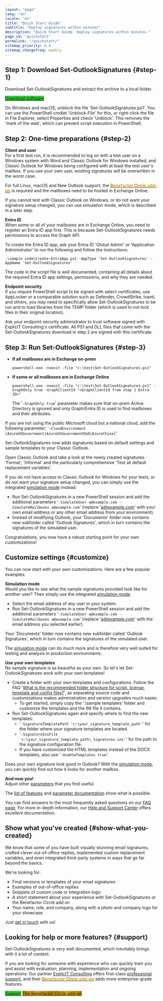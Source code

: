 ```yaml
---
layout: "page"
lang: "en"
locale: "en"
title: "Quick Start Guide"
subtitle: "Deploy signatures within minutes"
description: "Quick Start Guide. Deploy signatures within minutes."
page_id: "quickstart"
permalink: "/quickstart/"
sitemap_priority: 0.8
sitemap_changefreq: weekly
---
```

## Step 1: Download Set-OutlookSignatures {#step-1}
Download Set-OutlookSignatures and extract the archive to a local folder.

<p><a href="https://github.com/Set-OutlookSignatures/Set-OutlookSignatures/releases" class="button sos-download-link is-link is-normal is-hovered has-text-black has-text-weight-bold mtrcs-download" style="background-color: limegreen">Download software</a></p>

On Windows and macOS, unblock the file 'Set-OutlookSignatures.ps1'. You can use the PowerShell cmdlet 'Unblock-File' for this, or right-click the file in File Explorer, select Properties and check 'Unblock'. This removes the 'mark of the web', which can prevent script execution in PowerShell.


## Step 2: One-time preparations {#step-2}
**Client and user**  
For a first test run, it is recommended to log on with a test user on a Windows system with Word and Classic Outlook for Windows installed, and Classic Outlook for Windows being configured with at least the test user's mailbox. If you use your own user, existing signatures will be overwritten in the worst case.

For full Linux, macOS and New Outlook support, the <a href="/benefactorcircle/"><span style="font-weight: bold; background-image: linear-gradient(to right, darkgoldenrod, goldenrod, darkgoldenrod, goldenrod, darkgoldenrod); background-clip: text; color: transparent;">Benefactor Circle add-on</span></a> is required and the mailboxes need to be hosted in Exchange Online.

If you cannot test with Classic Outlook on Windows, or do not want your signature setup changed, you can use simulation mode, which is described in a later step.

**Entra ID**  
When some or all of your mailboxes are in Exchange Online, you need to register an Entra ID app first. This is because Set-OutlookSignatures needs permissions to access the Graph API.

To create the Entra ID app, ask your Entra ID 'Global Admin' or 'Application Administrator' to run the following and follow the instructions:
```
.\sample code\Create-EntraApp.ps1 -AppType 'Set-OutlookSignatures' -AppName 'Set-OutlookSignatures'
```

The code in the script file is well documented, containing all details about the required Entra ID app settings, permissions, and why they are needed.

**Endpoint security**  
If you require PowerShell script to be signed with select certificates, use AppLocker or a comparable solution such as Defender, CrowdStrike, Ivanti, and others, you may need to specifically allow Set-OutlookSignatures to be run and to load libraries from the TEMP folder (which is used to not lock files in their original location).

Ask your endpoint security administrator to trust software signed with ExplicIT Consulting's certificate. All PS1 and DLL files that come with the Set-OutlookSignatures download in step 2 are signed with this certificate.


## Step 3: Run Set-OutlookSignatures {#step-3}
- **If all mailboxes are in Exchange on-prem**
  ```
  powershell.exe -noexit -file "c:\test\Set-OutlookSignatures.ps1"
  ```

- **If some or all mailboxes are in Exchange Online**
  ```
  powershell.exe -noexit -file "c:\test\Set-OutlookSignatures.ps1" -GraphOnly true -GraphClientId "<GraphClientId from step 1 Entra ID>"
  ```
  The '`-GraphOnly true`' parameter makes sure that on-prem Active Directory is ignored and only Graph/Entra ID is used to find mailboxes and their attributes.

If you are not using the public Microsoft cloud but a national cloud, add the following parameter: '`-CloudEnvironment [AzureUSGovernment|AzureUSGovernmentDoD|AzureChina]`'

Set-OutlookSignatures now adds signatures based on default settings and sample templates to your Classic Outlook.

Open Classic Outlook and take a look at the newly created signatures. 'Formal', 'Informal' and the particularly comprehensive 'Test all default replacement variables'.

If you do not have access to Classic Outlook for Windows for your tests, or do not want your signature setup changed, you can simply use the integrated [simulation mode](/details/#11-simulation-mode) instead:
- Run Set-OutlookSignatures in a new PowerShell session and add the additional parameters '`-SimulateUser a@example.com -SimulateMailboxes a@example.com`' (replace 'a@example.com' with your own email address or any other email address from your environment).
- Instead of modifying Outlook, your 'Documents' folder now contains new subfolder called 'Outlook Signatures', which in turn contains the signatures of the simulated user.

Congratulations, you now have a robust starting point for your own customizations!

## Customize settings {#customize}
You can now start with your own customizations. Here are a few popular examples:

**Simulation mode**  
Would you like to see what the sample signatures provided look like for another user? Then simply use the integrated [simulation mode](/details/#11-simulation-mode):
- Select the email address of any user in your system.
- Run Set-OutlookSignatures in a new PowerShell session and add the additional parameters '`-SimulateUser a@example.com -SimulateMailboxes a@example.com`' (replace 'a@example.com' with the email address you selected earlier).

Your 'Documents' folder now contains new subfolder called 'Outlook Signatures', which in turn contains the signatures of the simulated user.

The [simulation mode](/details/#11-simulation-mode) can do much more and is therefore very well suited for testing and analysis in production environments.

**Use your own templates**  
No sample signature is as beautiful as your own. So let's let Set-OutlookSignatures work with your own templates!

- Create a folder with your own templates and configurations. Follow the FAQ '[What is the recommended folder structure for script, license, template and config files?](/faq/#34-what-is-the-recommended-folder-structure-for-script-license-template-and-config-files)', as separating source code and customizations makes administration and version upgrades much easier.
  - To get started, simply copy the '.\sample templates' folder and customize the templates and the INI file it contains.
- Run Set-OutlookSignatures again and specify where to find the new templates:
  - '`-SignatureTemplatePath 'c:\your_signature_template_path'`' for the folder where your signature templates are located.
  - '`-SignatureIniFile 'c:\your_signature_template_path\_Signatures.ini'`' for the path to the signature configuration file.
  - If you have customized the HTML templates instead of the DOCX templates, also use '`-UseHtmTemplates true`'.

Does your own signature look good in Outlook? With the [simulation mode](/details/#11-simulation-mode), you can quickly find out how it looks for another mailbox.

**And now you!**  
Adjust other [parameters](/parameters/) that you find useful.

The [list of features](/features/) and [parameter documentation](/parameters/) show what is possible.

You can find answers to the most frequently asked questions on our [FAQ page](/faq/). For more in-depth information, our [Help and Support Center](/help/) offers excellent documentation.

## Show what you've created {#show-what-you-created}
We know that some of you have built visually stunning email signatures, crafted clever out-of-office replies, implemented custom replacement variables, and even integrated third-party systems in ways that go far beyond the basics.

We're looking for:
- Final versions or templates of your email signatures
- Examples of out-of-office replies
- Snippets of custom code or integration logic
- A short statement about your experience with Set-OutlookSignatures or the Benefactor Circle add on
- Your name, role, and company, along with a photo and company logo for your showcase

Just [get in touch](/contact/) with us!

## Looking for help or more features? {#support}
Set-OutlookSignatures is very well documented, which inevitably brings with it a lot of content.

If you are looking for someone with experience who can quickly train you and assist with evaluation, planning, implementation and ongoing operations: Our partner <a href="https://explicitconsulting.at/">ExplicIT Consulting</a> offers first-class [professional support](/support/), and their <a href="/benefactorcircle/"><span style="font-weight: bold; background-image: linear-gradient(to right, darkgoldenrod, goldenrod, darkgoldenrod, goldenrod, darkgoldenrod); background-clip: text; color: transparent;">Benefactor Circle add-on</span></a> adds more enterprise-grade features.

<p>
  <div class="buttons">
    <a href="/support/" class="button is-link is-normal is-hovered has-text-black has-text-weight-bold" style="background-color: limegreen">Support</a>
    <a href="/benefactorcircle/" class="button is-link is-normal is-hovered has-text-black has-text-weight-bold" style="background-image: linear-gradient(to right, darkgoldenrod, goldenrod, darkgoldenrod, goldenrod, darkgoldenrod)">The Benefactor Circle add-on</a>
  </div>
</p>
